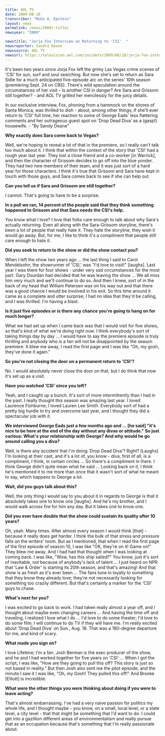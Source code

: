 ```yaml
---
title: AOL TV
date: 2009-08-18
transcriber: "Mika A. Epstein"
layout: news
permalink: /news/2009/:title/
newsyear: "2009"

newstitle: "Jorja Fox Interview on Returning to 'CSI'  "
newsreporter: Sandra Deane
newssource: AOL TV
newsurl: https://television.aol.com/insidetv/2009/08/18/jorja-fox-interview-on-returning-to-csi/
---
```


It's been two years since Jorja Fox left the grimy Las Vegas crime scenes of 'CSI' for sun, surf and soul searching. But now she's set to return as Sara Sidle for a much anticipated five-episode arc on the series' 10th season (premiering Sept. 24 on CBS). There's wild speculation around the circumstances of her visit - Is another CSI in danger? Are Sara and Grissom still together? - and AOL TV grilled her mercilessly for the juicy details.

In our exclusive interview, Fox, phoning from a hammock on the shores of Santa Monica, was thrilled to dish - about, among other things, if she'll ever return to 'CSI' full time, her reaction to some of George Eads' less flattering comments and her outrageous guest spot on 'Drop Dead Diva' as a (gasp!) housewife. - "By Sandy Deane"

**Why exactly does Sara come back to Vegas?**

Well, we're hoping to reveal a lot of that in the premiere, so I really can't talk too much about it. I think that within the context of the story that 'CSI' had a rough year last year. They lost a close friend and a co-worker [in Warrick], and then the character of Grissom decides to go off into the blue yonder. They had two new members of their team, and it was just sort of a hard year for those characters. I think it's true that Grissom and Sara have kept in touch with those guys, and Sara comes back to see if she can help out.

**Can you tell us if Sara and Grissom are still together?**

I cannot. That's going to have to be a surprise.

**In a poll we ran, 14 percent of the people said that they think something happened to Grissom and that Sara needs the CSI's help.**

You know what I love? I love that folks care enough to talk about why Sara's actually returning. Even all along with the Sara-Grissom storyline, there's been a lot of people that really hate it. They hate the storyline, they wish it would go away. But, for me, I like to think it's a compliment that people still care enough to hate it.

**Did you seek to return to the show or did the show contact you?**

When I left the show two years ago ... the last thing I said to Carol Mendelsohn, the showrunner of 'CSI,' was "I'd love to visit!" [laughs]. Last year I was there for four shows - under very sad circumstances for the most part. Gary Dourdan had decided that he was leaving the show ... We all miss him very much and we'll continue to do so. And then I knew, sort of in the back of my head that William Petersen was on his way out and that there was a good chance I would be involved in his exit. So this time around it came as a complete and utter surprise; I had no idea that they'd be calling, and I was thrilled. I'm having a blast.

**Is it just five episodes or is there any chance you're going to hang on for much longer?**

What we had set up when I came back was that I would visit for five shows, so that's kind of what we're doing right now. I think everybody's sort of taking things day by day ... I would have to say the premiere episode is truly thrilling and anybody who is a fan will not be disappointed by the season premiere. It blew me away, I read the first page and I was like "Oh, my gosh, they've done it again."

**So you're not closing the door on a permanent return to 'CSI'?**

No. I would absolutely never close the door on that, but I do think that now it's set up as a visit.

**Have you watched 'CSI' since you left?**

Yeah, and I caught up a bunch. It's sort of more intermittently than I had in the past. I really thought this season was amazing last year. I loved Laurence Fishburne; I loved Lauren Lee Smith. Everybody sort of had a pretty big hurdle to try and overcome last year, and I thought they did a spectacular job with it.

**We interviewed George Eads just a few months ago and ... [he said] "it's nice to be here at the end of the day without any divas or attitude." So just curious: What's your relationship with George? And why would he go around calling you a diva?**

Well, is there any accident that I'm doing 'Drop Dead Diva'? Right? [Laughs] I'm looking at their cast, and it's a lot of, you know - diva, first of all, is a compliment, I think, in certain circles ... So there's a compliment in there. I think George didn't quite mean what he said ... Looking back on it, I think he's mentioned it to me more than once that it wasn't sort of what he meant to say, which happens to George a lot.

**Wait, did you guys talk about this?**

Well, the only thing I would say to you about it in regards to George is that it absolutely takes one to know one [laughs]. And he's my brother, and I would walk across fire for him any day. But it takes one to know one.

**Did you ever have doubts that the show could sustain its quality after 10 years?**

Oh, yeah. Many times. After almost every season I would think [that] - because it really does get harder. I think the bulk of that stress and pressure falls on the writers' room. But as I mentioned, that when I read the first page of the first episode of season 10, I was like "OK, they're on it! Game on!" They blew me away. And I had had that thought when I was looking at coming back. I was like, "Wow, has this ship sailed?" You know, just it's sort of inevitable, not because of anybody's lack of talent ... I just heard on NPR that 'Law & Order' is starting its 20th season, and that's amazing! And that show is as fresh as it's ever been ... The fans tune in loyally to something that they know they already love; they're not necessarily looking for something too crazily different. But that's certainly a marker for the 'CSI' guys to chase.

**What's next for you?**

I was excited to go back to work. I had taken really almost a year off, and I thought about maybe even changing careers ... And having the time off and traveling, I realized I love what I do ... I'd love to do some theater; I'd love to do some film; I will continue to do TV if they will have me. I'm really excited about 'Drop Dead Diva' on Sun., Aug. 16. That was a 180-degree departure for me, and kind of scary.

**What made you sign on?**

I love Lifetime; I'm a fan. Josh Berman is the exec producer of the show, and he and I had worked together for five years on 'CSI' ... When I got the script, I was like, "How are they going to pull this off? This story is just so not based in reality." But then Josh also sent me the pilot episode, and the minute I saw it I was like, "Oh, my Gosh! They pulled this off!" And Brooke [Elliott] is incredible.

**What were the other things you were thinking about doing if you were to leave acting?**

That's almost embarrassing. I've had a very naive passion for politics my whole life, and I thought maybe - you know, on a small, local level, or a state level, a city level - that that might be something that I'd want to do. I could get into a gazillion different areas of environmentalism and really pursue that as an occupation because that's something that I'm really passionate about.
